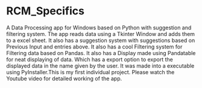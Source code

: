 # RCM_Specifics
A Data Processing app for Windows based on Python with suggestion and filtering system.
The app reads data using a Tkinter Window and adds them to a excel sheet. It also has a suggestion system with suggestions based on Previous Input and entries above. It also has a cool Filtering system for Filtering data based on Pandas. It also has a Display made using Pandatable for neat displaying of data. Which has a export option to export the displayed data in the name given by the user. It was made into a executable using PyInstaller.This is my first individual project. Please watch the Youtube video for detailed working of the app.

